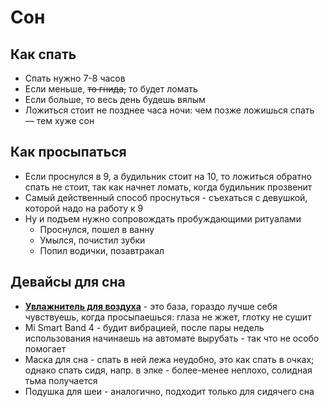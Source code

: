# Сон

## Как спать

- Спать нужно 7-8 часов
- Если меньше, ~~то гнида,~~ то будет ломать
- Если больше, то весь день будешь вялым
- Ложиться стоит не позднее часа ночи: чем позже ложишься спать — тем хуже сон

## Как просыпаться

- Если проснулся в 9, а будильник стоит на 10, то ложиться обратно спать не стоит, так как начнет ломать, когда
  будильник прозвенит
- Самый действенный способ проснуться - съехаться с девушкой, которой надо на работу к 9
- Ну и подъем нужно сопровождать пробуждающими ритуалами
    - Проснулся, пошел в ванну
    - Умылся, почистил зубки
    - Попил водички, позавтракал

## Девайсы для сна

- [**Увлажнитель для воздуха**](../daily/home.md) - это база, гораздо лучше себя чувствуешь, когда просыпаешься: глаза не жжет, глотку не сушит 
- Mi Smart Band 4 - будит вибрацией, после пары недель использования начинаешь на автомате вырубать - так что не особо
  помогает
- Маска для сна - спать в ней лежа неудобно, это как спать в очках; однако спать сидя, напр. в элке - более-менее
  неплохо, солидная тьма получается
- Подушка для шеи - аналогично, подходит только для сидячего сна
